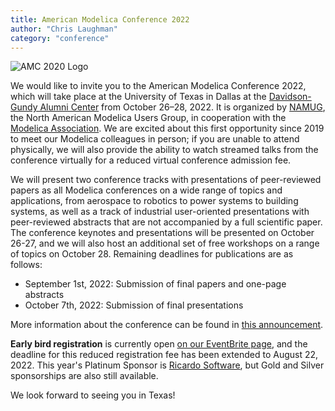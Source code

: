```yaml
---
title: American Modelica Conference 2022
author: "Chris Laughman"
category: "conference"
---
```


![AMC 2020 Logo](https://2022.american.conference.modelica.org/images/ConferenceLogoSmall.png)

We would like to invite you to the American Modelica Conference 2022, which will take place at the University of Texas in Dallas at the [Davidson-Gundy Alumni Center](https://davidson-gundy.utdallas.edu/davidson-gundy/spaces/) from October 26–28, 2022.  It is organized by [NAMUG](https://namug.org/), the North American Modelica Users Group, in cooperation with the [Modelica Association](https://modelica.org/association).  We are excited about this first opportunity since 2019 to meet our Modelica colleagues in person; if you are unable to attend physically, we will also provide the ability to watch streamed talks from the conference virtually for a reduced virtual conference admission fee.

We will present two conference tracks with presentations of peer-reviewed papers as all Modelica conferences on a wide range of topics and applications, from aerospace to robotics to power systems to building systems, as well as a track of industrial user-oriented presentations with peer-reviewed abstracts that are not accompanied by a full scientific paper.  The conference keynotes and presentations will be presented on October 26-27, and we will also host an additional set of free workshops on a range of topics on October 28.  Remaining deadlines for publications are as follows: 

- September 1st, 2022: Submission of final papers and one-page abstracts
- October 7th, 2022: Submission of final presentations

More information about the conference can be found in [this announcement](https://2022.american.conference.modelica.org/).  

**Early bird registration** is currently open [on our EventBrite page](https://www.eventbrite.com/e/american-modelica-conference-2022-tickets-193515990537), and the deadline for this reduced registration fee has been extended to August 22, 2022.  This year's Platinum Sponsor is [Ricardo Software](https://software.ricardo.com/), but Gold and Silver sponsorships are also still available.

We look forward to seeing you in Texas!
